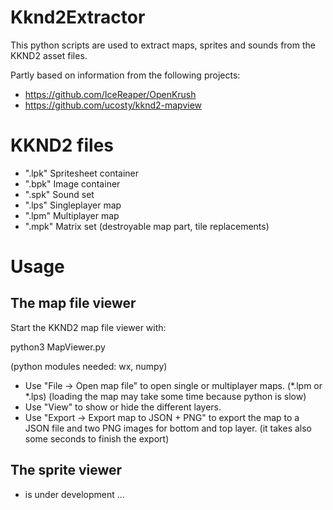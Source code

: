 # Kknd2Extractor

This python scripts are used to extract maps, sprites and sounds from the KKND2 asset files.

Partly based on information from the following projects:

- https://github.com/IceReaper/OpenKrush
- https://github.com/ucosty/kknd2-mapview


# KKND2 files

- ".lpk"  Spritesheet container
- ".bpk"  Image container
- ".spk"  Sound set
- ".lps"  Singleplayer map
- ".lpm"  Multiplayer map
- ".mpk"  Matrix set (destroyable map part, tile replacements)

# Usage

## The map file viewer

Start the KKND2 map file viewer with:

python3 MapViewer.py

(python modules needed: wx, numpy)

- Use "File -> Open map file" to open single or multiplayer maps. (*.lpm or *.lps)
  (loading the map may take some time because python is slow)
- Use "View" to show or hide the different layers.
- Use "Export -> Export map to JSON + PNG" to export the map to a JSON file and two PNG images for bottom and top layer.
  (it takes also some seconds to finish the export)

## The sprite viewer

- is under development ...
